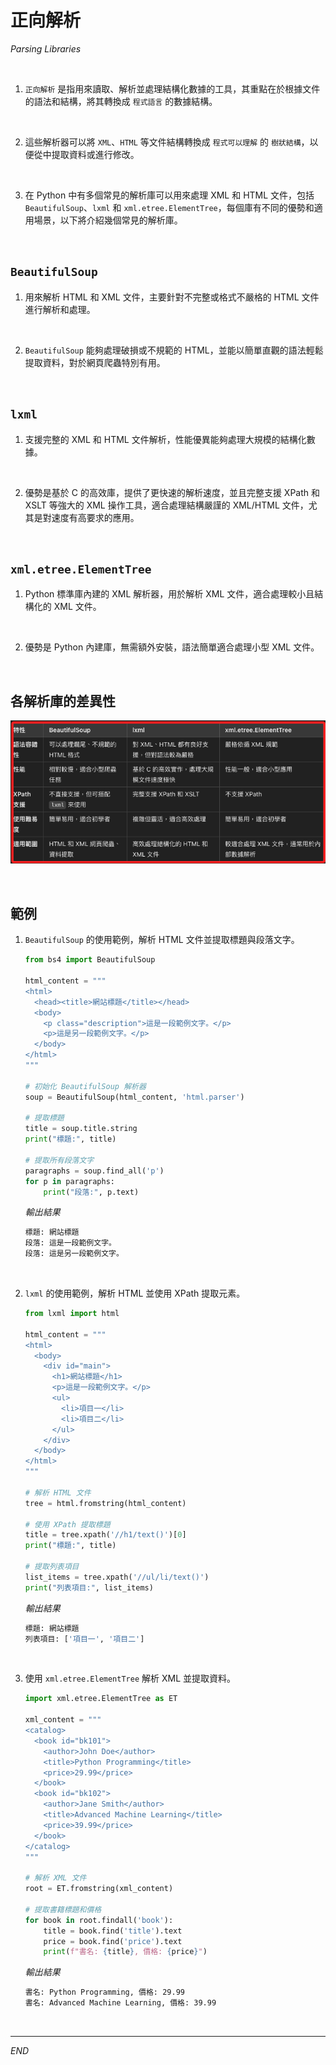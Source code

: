 # 正向解析

_Parsing Libraries_

<br>

1. `正向解析` 是指用來讀取、解析並處理結構化數據的工具，其重點在於根據文件的語法和結構，將其轉換成 `程式語言` 的數據結構。

<br>

2. 這些解析器可以將 `XML`、`HTML` 等文件結構轉換成 `程式可以理解` 的 `樹狀結構`，以便從中提取資料或進行修改。

<br>

3. 在 Python 中有多個常見的解析庫可以用來處理 XML 和 HTML 文件，包括 `BeautifulSoup`、`lxml` 和 `xml.etree.ElementTree`，每個庫有不同的優勢和適用場景，以下將介紹幾個常見的解析庫。

<br>

## `BeautifulSoup`

1. 用來解析 HTML 和 XML 文件，主要針對不完整或格式不嚴格的 HTML 文件進行解析和處理。

<br>

2. `BeautifulSoup` 能夠處理破損或不規範的 HTML，並能以簡單直觀的語法輕鬆提取資料，對於網頁爬蟲特別有用。

<br>

## `lxml`

1. 支援完整的 XML 和 HTML 文件解析，性能優異能夠處理大規模的結構化數據。

<br>

2. 優勢是基於 C 的高效庫，提供了更快速的解析速度，並且完整支援 XPath 和 XSLT 等強大的 XML 操作工具，適合處理結構嚴謹的 XML/HTML 文件，尤其是對速度有高要求的應用。

<br>

## `xml.etree.ElementTree`

1. Python 標準庫內建的 XML 解析器，用於解析 XML 文件，適合處理較小且結構化的 XML 文件。

<br>

2. 優勢是 Python 內建庫，無需額外安裝，語法簡單適合處理小型 XML 文件。

<br>

## 各解析庫的差異性

![](images/img_02.png)

<br>

## 範例

1. `BeautifulSoup` 的使用範例，解析 HTML 文件並提取標題與段落文字。

    ```python
    from bs4 import BeautifulSoup

    html_content = """
    <html>
      <head><title>網站標題</title></head>
      <body>
        <p class="description">這是一段範例文字。</p>
        <p>這是另一段範例文字。</p>
      </body>
    </html>
    """

    # 初始化 BeautifulSoup 解析器
    soup = BeautifulSoup(html_content, 'html.parser')

    # 提取標題
    title = soup.title.string
    print("標題:", title)

    # 提取所有段落文字
    paragraphs = soup.find_all('p')
    for p in paragraphs:
        print("段落:", p.text)
    ```

    _輸出結果_

    ```bash
    標題: 網站標題
    段落: 這是一段範例文字。
    段落: 這是另一段範例文字。
    ```

<br>

2. `lxml` 的使用範例，解析 HTML 並使用 XPath 提取元素。

    ```python
    from lxml import html

    html_content = """
    <html>
      <body>
        <div id="main">
          <h1>網站標題</h1>
          <p>這是一段範例文字。</p>
          <ul>
            <li>項目一</li>
            <li>項目二</li>
          </ul>
        </div>
      </body>
    </html>
    """

    # 解析 HTML 文件
    tree = html.fromstring(html_content)

    # 使用 XPath 提取標題
    title = tree.xpath('//h1/text()')[0]
    print("標題:", title)

    # 提取列表項目
    list_items = tree.xpath('//ul/li/text()')
    print("列表項目:", list_items)
    ```

    _輸出結果_

    ```bash
    標題: 網站標題
    列表項目: ['項目一', '項目二']
    ```

<br>

3. 使用 `xml.etree.ElementTree` 解析 XML 並提取資料。

    ```python
    import xml.etree.ElementTree as ET

    xml_content = """
    <catalog>
      <book id="bk101">
        <author>John Doe</author>
        <title>Python Programming</title>
        <price>29.99</price>
      </book>
      <book id="bk102">
        <author>Jane Smith</author>
        <title>Advanced Machine Learning</title>
        <price>39.99</price>
      </book>
    </catalog>
    """

    # 解析 XML 文件
    root = ET.fromstring(xml_content)

    # 提取書籍標題和價格
    for book in root.findall('book'):
        title = book.find('title').text
        price = book.find('price').text
        print(f"書名: {title}, 價格: {price}")
    ```

    _輸出結果_

    ```bash
    書名: Python Programming, 價格: 29.99
    書名: Advanced Machine Learning, 價格: 39.99
    ```

<br>

___

_END_